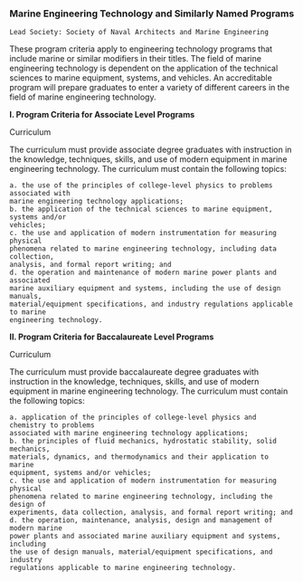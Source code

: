 

### Marine Engineering Technology and Similarly Named Programs

```
Lead Society: Society of Naval Architects and Marine Engineering
```
These program criteria apply to engineering technology programs that include marine
or similar modifiers in their titles. The field of marine engineering technology is
dependent on the application of the technical sciences to marine equipment, systems,
and vehicles. An accreditable program will prepare graduates to enter a variety of
different careers in the field of marine engineering technology.

**I. Program Criteria for Associate Level Programs**

Curriculum

The curriculum must provide associate degree graduates with instruction in the
knowledge, techniques, skills, and use of modern equipment in marine engineering
technology. The curriculum must contain the following topics:

```
a. the use of the principles of college-level physics to problems associated with
marine engineering technology applications;
b. the application of the technical sciences to marine equipment, systems and/or
vehicles;
c. the use and application of modern instrumentation for measuring physical
phenomena related to marine engineering technology, including data collection,
analysis, and formal report writing; and
d. the operation and maintenance of modern marine power plants and associated
marine auxiliary equipment and systems, including the use of design manuals,
material/equipment specifications, and industry regulations applicable to marine
engineering technology.
```
**II. Program Criteria for Baccalaureate Level Programs**

Curriculum

The curriculum must provide baccalaureate degree graduates with instruction in the
knowledge, techniques, skills, and use of modern equipment in marine engineering
technology. The curriculum must contain the following topics:

```
a. application of the principles of college-level physics and chemistry to problems
associated with marine engineering technology applications;
b. the principles of fluid mechanics, hydrostatic stability, solid mechanics,
materials, dynamics, and thermodynamics and their application to marine
equipment, systems and/or vehicles;
c. the use and application of modern instrumentation for measuring physical
phenomena related to marine engineering technology, including the design of
experiments, data collection, analysis, and formal report writing; and
d. the operation, maintenance, analysis, design and management of modern marine
power plants and associated marine auxiliary equipment and systems, including
the use of design manuals, material/equipment specifications, and industry
regulations applicable to marine engineering technology.
```